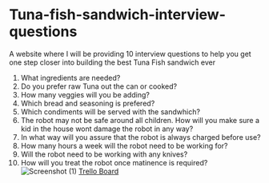 # Tuna-fish-sandwich-interview-questions
A website where I will be providing 10 interview questions to help you get one step closer into building the best Tuna Fish sandwich ever 
1. What ingredients are needed?
2. Do you prefer raw Tuna out the can or cooked?
3. How many veggies will you be adding?
4. Which bread and seasoning is prefered?
5. Which condiments will be served with the sandwhich?
6. The robot may not be safe around all children. How will you make sure a kid in the house wont damage the robot in any way?
7. In what way will you assure that the robot is always charged before use?
8. How many hours a week will the robot need to be working for?
9. Will the robot need to be working with any knives?
10. How will you treat the robot once matinence is required?
   	![Screenshot (1)](https://github.com/danielgebar/Tuna-fish-sandwich-interview-s/assets/160678227/02872e20-c639-4945-b36e-9dda7b7b28c6)
    [Trello Board](https://trello.com/b/aYL2CIvm/user-stories)
